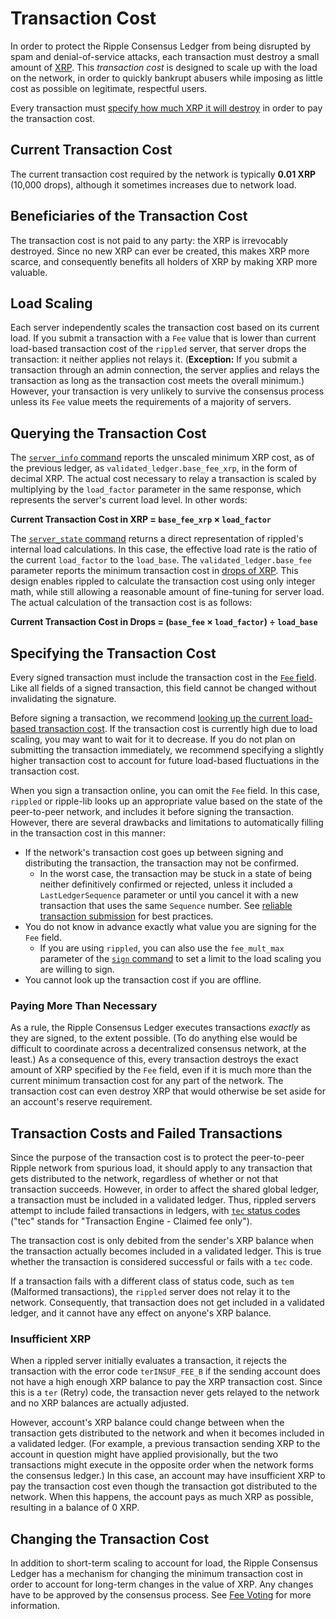 # Transaction Cost #

In order to protect the Ripple Consensus Ledger from being disrupted by spam and denial-of-service attacks, each transaction must destroy a small amount of [XRP](https://ripple.com/knowledge_center/math-based-currency-2/). This _transaction cost_ is designed to scale up with the load on the network, in order to quickly bankrupt abusers while imposing as little cost as possible on legitimate, respectful users.

Every transaction must [specify how much XRP it will destroy](#specifying-the-transaction-cost) in order to pay the transaction cost.


## Current Transaction Cost ##

The current transaction cost required by the network is typically **0.01 XRP** (10,000 drops), although it sometimes increases due to network load.


## Beneficiaries of the Transaction Cost ##

The transaction cost is not paid to any party: the XRP is irrevocably destroyed. Since no new XRP can ever be created, this makes XRP more scarce, and consequently benefits all holders of XRP by making XRP more valuable.


## Load Scaling ##

Each server independently scales the transaction cost based on its current load. If you submit a transaction with a `Fee` value that is lower than current load-based transaction cost of the `rippled` server, that server drops the transaction: it neither applies not relays it. (**Exception:** If you submit a transaction through an admin connection, the server applies and relays the transaction as long as the transaction cost meets the overall minimum.) However, your transaction is very unlikely to survive the consensus process unless its `Fee` value meets the requirements of a majority of servers.


## Querying the Transaction Cost ##

The [`server_info` command](rippled-apis.html#server-info) reports the unscaled minimum XRP cost, as of the previous ledger, as `validated_ledger.base_fee_xrp`, in the form of decimal XRP. The actual cost necessary to relay a transaction is scaled by multiplying by the `load_factor` parameter in the same response, which represents the server's current load level. In other words:

**Current Transaction Cost in XRP = `base_fee_xrp` × `load_factor`**

The [`server_state` command](rippled-apis.html#server-state) returns a direct representation of rippled's internal load calculations. In this case, the effective load rate is the ratio of the current `load_factor` to the `load_base`. The `validated_ledger.base_fee` parameter reports the minimum transaction cost in [drops of XRP](rippled-apis.html#specifying-currency-amounts). This design enables rippled to calculate the transaction cost using only integer math, while still allowing a reasonable amount of fine-tuning for server load. The actual calculation of the transaction cost is as follows:

**Current Transaction Cost in Drops = (`base_fee` × `load_factor`) ÷ `load_base`**


## Specifying the Transaction Cost ##

Every signed transaction must include the transaction cost in the [`Fee` field](transactions.html#common-fields). Like all fields of a signed transaction, this field cannot be changed without invalidating the signature.

Before signing a transaction, we recommend [looking up the current load-based transaction cost](#querying-the-transaction-cost). If the transaction cost is currently high due to load scaling, you may want to wait for it to decrease. If you do not plan on submitting the transaction immediately, we recommend specifying a slightly higher transaction cost to account for future load-based fluctuations in the transaction cost.

When you sign a transaction online, you can omit the `Fee` field. In this case, `rippled` or ripple-lib looks up an appropriate value based on the state of the peer-to-peer network, and includes it before signing the transaction. However, there are several drawbacks and limitations to automatically filling in the transaction cost in this manner:

* If the network's transaction cost goes up between signing and distributing the transaction, the transaction may not be confirmed.
    * In the worst case, the transaction may be stuck in a state of being neither definitively confirmed or rejected, unless it included a `LastLedgerSequence` parameter or until you cancel it with a new transaction that uses the same `Sequence` number. See [reliable transaction submission](reliable_tx.html) for best practices.
* You do not know in advance exactly what value you are signing for the `Fee` field.
    * If you are using `rippled`, you can also use the `fee_mult_max` parameter of the [`sign` command](rippled-apis.html#sign) to set a limit to the load scaling you are willing to sign.
* You cannot look up the transaction cost if you are offline.


### Paying More Than Necessary ###

As a rule, the Ripple Consensus Ledger executes transactions _exactly_ as they are signed, to the extent possible. (To do anything else would be difficult to coordinate across a decentralized consensus network, at the least.) As a consequence of this, every transaction destroys the exact amount of XRP specified by the `Fee` field, even if it is much more than the current minimum transaction cost for any part of the network. The transaction cost can even destroy XRP that would otherwise be set aside for an account's reserve requirement.


## Transaction Costs and Failed Transactions ##

Since the purpose of the transaction cost is to protect the peer-to-peer Ripple network from spurious load, it should apply to any transaction that gets distributed to the network, regardless of whether or not that transaction succeeds. However, in order to affect the shared global ledger, a transaction must be included in a validated ledger. Thus, rippled servers attempt to include failed transactions in ledgers, with [`tec` status codes](transactions.html#result-categories) ("tec" stands for "Transaction Engine - Claimed fee only").

The transaction cost is only debited from the sender's XRP balance when the transaction actually becomes included in a validated ledger. This is true whether the transaction is considered successful or fails with a `tec` code.

If a transaction fails with a different class of status code, such as `tem` (Malformed transactions), the `rippled` server does not relay it to the network. Consequently, that transaction does not get included in a validated ledger, and it cannot have any effect on anyone's XRP balance.

### Insufficient XRP ###

When a rippled server initially evaluates a transaction, it rejects the transaction with the error code `terINSUF_FEE_B` if the sending account does not have a high enough XRP balance to pay the XRP transaction cost. Since this is a `ter` (Retry) code, the transaction never gets relayed to the network and no XRP balances are actually adjusted.

However, account's XRP balance could change between when the transaction gets distributed to the network and when it becomes included in a validated ledger. (For example, a previous transaction sending XRP to the account in question might have applied provisionally, but the two transactions might execute in the opposite order when the network forms the consensus ledger.) In this case, an account may have insufficient XRP to pay the transaction cost even though the transaction got distributed to the network. When this happens, the account pays as much XRP as possible, resulting in a balance of 0 XRP.

## Changing the Transaction Cost ##

In addition to short-term scaling to account for load, the Ripple Consensus Ledger has a mechanism for changing the minimum transaction cost in order to account for long-term changes in the value of XRP. Any changes have to be approved by the consensus process. See [Fee Voting](fee-voting.html) for more information.
